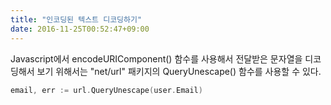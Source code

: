 ```yaml
---
title: "인코딩된 텍스트 디코딩하기"
date: 2016-11-25T00:52:47+09:00
---
```


Javascript에서 encodeURIComponent() 함수를 사용해서 전달받은 문자열을 디코딩해서 보기 위해서는 "net/url" 패키지의 QueryUnescape() 함수를 사용할 수 있다.

```go
email, err := url.QueryUnescape(user.Email)
```
